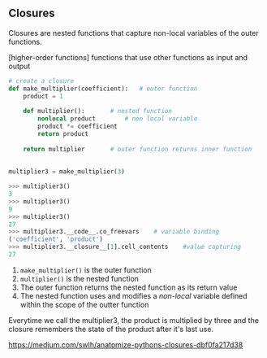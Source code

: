 ## Closures
Closures are nested functions that capture non-local variables of the outer functions.

[higher-order functions] functions that use other functions as input and output

```py
# create a closure
def make_multiplier(coefficient):	# outer function
	product = 1
	
	def multiplier():		# nested function
		nonlocal product		# non local variable
		product *= coefficient
		return product
	
	return multiplier		# outer function returns inner function
	
	
multiplier3 = make_multiplier(3)

>>> multiplier3()
3
>>> multiplier3()
9
>>> multiplier3()
27
>>> multiplier3.__code__.co_freevars	# variable binding
('coefficient', 'product')
>>> multiplier3.__closure__[1].cell_contents	#value capturing
27
```

1. `make_multiplier()` is the outer function
2. `multiplier()` is the nested function
3. The outer function returns the nested function as its return value
4. The nested function uses and modifies a *non-local* variable defined within the scope of the outter function

Everytime we call the multiplier3, the product is multiplied by three and the closure remembers the state of the product after it's last use.

https://medium.com/swlh/anatomize-pythons-closures-dbf0fa217d38


